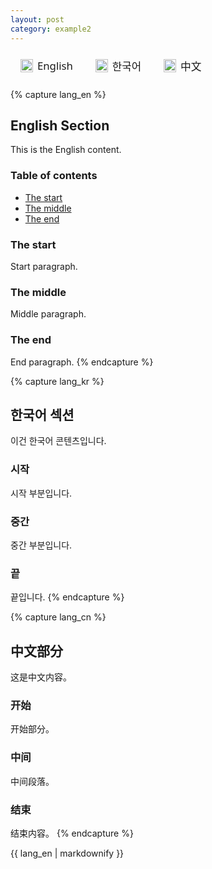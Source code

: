 ```yaml
---
layout: post
category: example2
---
```


<style>
.lang-align {
  text-align: left;
  margin: 1.5rem 0;
}
.lang-option {
  display: inline-flex;
  align-items: center;
  gap: 0.4em;
  margin: 0 1rem;
  cursor: pointer;
  font-size: 1.05rem;
  font-family: system-ui, sans-serif;
}
.lang-option img {
  width: 1.2em;
  height: 1.2em;
  vertical-align: middle;
}
</style>

<div id="lang-switch" class="lang-align">
  <span class="lang-option" onclick="switchLang('en')">
    <img src="https://flagcdn.com/us.svg" alt="English flag"> English
  </span>
  <span class="lang-option" onclick="switchLang('kr')">
    <img src="https://flagcdn.com/kr.svg" alt="Korean flag"> 한국어
  </span>
  <span class="lang-option" onclick="switchLang('cn')">
    <img src="https://flagcdn.com/cn.svg" alt="Chinese flag"> 中文
  </span>
</div>

{% capture lang_en %}
<!---------------------------------------------- ENGLISH SECTION ---------------------------------------------->
## English Section

This is the English content.

### Table of contents
- [The start](#the-start)
- [The middle](#the-middle)
- [The end](#the-end)

### The start

Start paragraph.

### The middle

Middle paragraph.

### The end

End paragraph.
{% endcapture %}

{% capture lang_kr %}
<!---------------------------------------------- KOREAN SECTION ---------------------------------------------->
## 한국어 섹션

이건 한국어 콘텐츠입니다.

### 시작

시작 부분입니다.

### 중간

중간 부분입니다.

### 끝

끝입니다.
{% endcapture %}

{% capture lang_cn %}
<!---------------------------------------------- CHINESE SECTION ---------------------------------------------->
## 中文部分

这是中文内容。

### 开始

开始部分。

### 中间

中间段落。

### 结束

结束内容。
{% endcapture %}

<div class="lang-block" data-lang="en">
  {{ lang_en | markdownify }}
</div>

<div class="lang-block" data-lang="kr" style="display: none;">
  {{ lang_kr | markdownify }}
</div>

<div class="lang-block" data-lang="cn" style="display: none;">
  {{ lang_cn | markdownify }}
</div>

<script>
function switchLang(lang) {
  document.querySelectorAll('.lang-block').forEach(el => {
    el.style.display = el.getAttribute('data-lang') === lang ? 'block' : 'none';
  });
}
</script>
